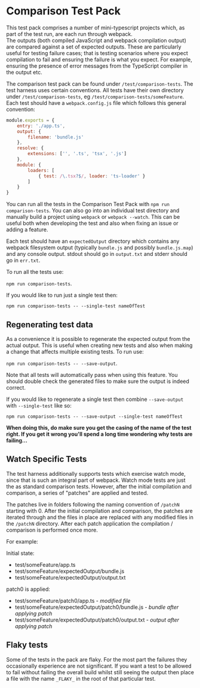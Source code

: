 # Comparison Test Pack

This test pack comprises a number of mini-typescript projects which, as part of the test run, are each run through webpack.  
The outputs (both compiled JavaScript and webpack compilation output) are compared against a set of expected 
outputs. These are particularly useful for testing failure cases; that is testing scenarios where you expect compilation
to fail and ensuring the failure is what you expect. For example, ensuring the presence of error messages from the TypeScript 
compiler in the output etc.

The comparison test pack can be found under `/test/comparison-tests`. The test harness uses certain conventions. All tests have their own directory under `/test/comparison-tests`, eg `/test/comparison-tests/someFeature`. Each test should have a `webpack.config.js` file which follows this general convention:

```javascript
module.exports = {
    entry: './app.ts',
    output: {
        filename: 'bundle.js'
    },
    resolve: {
        extensions: ['', '.ts', 'tsx', '.js']
    },
    module: {
        loaders: [
            { test: /\.tsx?$/, loader: 'ts-loader' }
        ]
    }
}

```

You can run all the tests in the Comparison Test Pack with `npm run comparison-tests`. You can also go into an individual test directory and manually build a project using `webpack` or `webpack --watch`. This can be useful both when developing the test and also when fixing an issue or adding a feature.

Each test should have an `expectedOutput` directory which contains any webpack filesystem output (typically `bundle.js` and possibly `bundle.js.map`) and any console output. stdout should go in `output.txt` and stderr should go in `err.txt`.

To run all the tests use:

`npm run comparison-tests`.

If you would like to run just a single test then:

`npm run comparison-tests -- --single-test nameOfTest`

## Regenerating test data

As a convenience it is possible to regenerate the expected output from the actual output. This is useful when creating new tests and also when making a change that affects multiple existing tests. To run use:

`npm run comparison-tests -- --save-output`. 

Note that all tests will automatically pass when using this feature. You should double check the generated files to make sure
the output is indeed correct.

If you would like to regenerate a single test then combine `--save-output` with 
`--single-test` like so:

`npm run comparison-tests -- --save-output --single-test nameOfTest`

**When doing this, do make sure you get the casing of the name of the test right.  If you get it wrong you'll spend a long time wondering why tests are failing...**

## Watch Specific Tests

The test harness additionally supports tests which exercise watch mode, since that is such an integral part of webpack. Watch mode tests are just the as standard comparison tests.  However, after the initial compilation and comparison, a series of "patches" are applied and tested. 

The patches live in folders following the naming convention of `/patchN` starting with 0. After the initial compilation and comparison, the patches are iterated through and the files in place are replaced with any modified files in the `/patchN` directory.  After each patch application the compilation / comparison is performed once more.

For example:

Initial state:
- test/someFeature/app.ts
- test/someFeature/expectedOutput/bundle.js
- test/someFeature/expectedOutput/output.txt

patch0 is applied:
- test/someFeature/patch0/app.ts - *modified file*
- test/someFeature/expectedOutput/patch0/bundle.js - *bundle after applying patch*
- test/someFeature/expectedOutput/patch0/output.txt - *output after applying patch*

## Flaky tests

Some of the tests in the pack are flaky.  For the most part the failures they occasionally experience are not significant.  If you want a test to be allowed to fail without failing the overall build whilst still seeing the output then place a file with the name `_FLAKY_` in the root of that particular test.